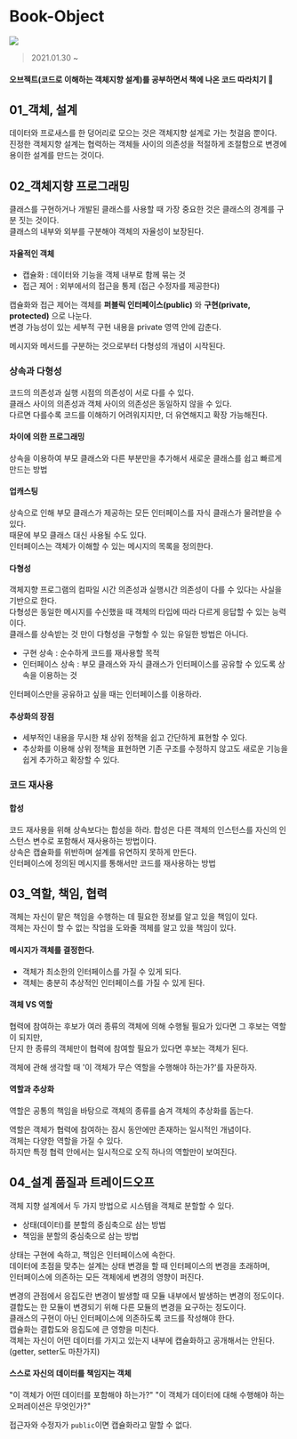 # Book-Object
![](https://images.velog.io/images/new_wisdom/post/6963f7d6-76c7-44f6-b491-abd40690e08b/image.png)  

> 2021.01.30 ~  

#### 오브젝트(코드로 이해하는 객체지향 설계)를 공부하면서 책에 나온 코드 따라치기 👻

## 01_객체, 설계
데이터와 프로새스를 한 덩어리로 모으는 것은 객체지향 설계로 가는 첫걸음 뿐이다.  
진정한 객체지향 설계는 협력하는 객체들 사이의 의존성을 적절하게 조절함으로 변경에 용이한 설계를 만드는 것이다.

## 02_객체지향 프로그래밍
클래스를 구현하거나 개발된 클래스를 사용할 때 가장 중요한 것은 클래스의 경계를 구분 짓는 것이다.  
클래스의 내부와 외부를 구분해야 객체의 자율성이 보장된다.  

#### 자율적인 객체 
* 캡슐화 : 데이터와 기능을 객체 내부로 함께 묶는 것
* 접근 제어 : 외부에서의 접근을 통제 (접근 수정자를 제공한다)  

캡슐화와 접근 제어는 객체를 **퍼블릭 인터페이스(public)** 와 **구현(private, protected)** 으로 나눈다.  
변경 가능성이 있는 세부적 구현 내용을 private 영역 안에 감춘다.  

메시지와 메서드를 구분하는 것으로부터 다형성의 개념이 시작된다.  

### 상속과 다형성  
코드의 의존성과 실행 시점의 의존성이 서로 다를 수 있다.  
클래스 사이의 의존성과 객체 사이의 의존성은 동일하지 않을 수 있다.   
다르면 다를수록 코드를 이해하기 어려워지지만, 더 유연해지고 확장 가능해진다.  

#### 차이에 의한 프로그래밍
상속을 이용하여 부모 클래스와 다른 부분만을 추가해서 새로운 클래스를 쉽고 빠르게 만드는 방법

#### 업캐스팅
상속으로 인해 부모 클래스가 제공하는 모든 인터페이스를 자식 클래스가 물려받을 수 있다.  
때문에 부모 클래스 대신 사용될 수도 있다.   
인터페이스는 객체가 이해할 수 있는 메시지의 목록을 정의한다.   

#### 다형성  
객체지향 프로그램의 컴파일 시간 의존성과 실행시간 의존성이 다를 수 있다는 사실을 기반으로 한다.   
다형성은 동일한 메시지를 수신했을 때 객체의 타입에 따라 다르게 응답할 수 있는 능력이다.   
클래스를 상속받는 것 만이 다형성을 구형할 수 있는 유일한 방법은 아니다.  

* 구현 상속 : 순수하게 코드를 재사용할 목적  
* 인터페이스 상속 : 부모 클래스와 자식 클래스가 인터페이스를 공유할 수 있도록 상속을 이용하는 것   

인터페이스만을 공유하고 싶을 때는 인터페이스를 이용하라.  

#### 추상화의 장점
* 세부적인 내용을 무시한 채 상위 정책을 쉽고 간단하게 표현할 수 있다.   
* 추상화를 이용해 상위 정책을 표현하면 기존 구조를 수정하지 않고도 새로운 기능을 쉽게 추가하고 확장할 수 있다.  

### 코드 재사용  
#### 합성   
코드 재사용을 위해 상속보다는 합성을 하라.
합성은 다른 객체의 인스턴스를 자신의 인스턴스 변수로 포함해서 재사용하는 방법이다.  
상속은 캡슐화를 위반하며 설계를 유연하지 못하게 만든다.  
인터페이스에 정의된 메시지를 통해서만 코드를 재사용하는 방법  

## 03_역할, 책임, 협력
객체는 자신이 맡은 책임을 수행하는 데 필요한 정보를 알고 있을 책임이 있다.  
객체는 자신이 할 수 없는 작업을 도와줄 객체를 알고 있을 책임이 있다.  

#### 메시지가 객체를 결정한다.  
* 객체가 최소한의 인터페이스를 가질 수 있게 되다.
* 객체는 충분히 추상적인 인터페이스를 가질 수 있게 된다.  

#### 객체 VS 역할
협력에 참여하는 후보가 여러 종류의 객체에 의해 수행될 필요가 있다면 그 후보는 역할이 되지만,  
단지 한 종류의 객체만이 협력에 참여할 필요가 있다면 후보는 객체가 된다.  

객체에 관해 생각할 때 '이 객체가 무슨 역할을 수행해야 하는가?'를 자문하자.  

#### 역할과 추상화 
역할은 공통의 책임을 바탕으로 객체의 종류를 숨겨 객체의 추상화를 돕는다.  

역할은 객체가 협력에 참여하는 잠시 동안에만 존재하는 일시적인 개념이다.  
객체는 다양한 역할을 가질 수 있다.  
하지만 특정 협력 안에서는 일시적으로 오직 하나의 역할만이 보여진다.  

## 04_설계 품질과 트레이드오프
객체 지향 설계에서 두 가지 방법으로 시스템을 객체로 분할할 수 있다.
* 상태(데이터)를 분할의 중심축으로 삼는 방법 
* 책임을 분할의 중심축으로 삼는 방법

상태는 구현에 속하고, 책임은 인터페이스에 속한다.  
데이터에 초점을 맞추는 설계는 상태 변경을 할 때 인터페이스의 변경을 초래하며,   
인터페이스에 의존하는 모든 객체에세 변경의 영향이 퍼진다.

변경의 관점에서 응집도란 변경이 발생할 때 모듈 내부에서 발생하는 변경의 정도이다.  
결합도는 한 모듈이 변경되기 위해 다른 모듈의 변경을 요구하는 정도이다.  
클래스의 구현이 아닌 인터페이스에 의존하도록 코드를 작성해야 한다.  
캡슐화는 결합도와 응집도에 큰 영향을 미친다.  
객체는 자신이 어떤 데이터를 가지고 있는지 내부에 캡슐화하고 공개해서는 안된다. (getter, setter도 마찬가지)

#### 스스로 자신의 데이터를 책임지는 객체
"이 객체가 어떤 데이터를 포함해야 하는가?"
"이 객체가 데이터에 대해 수행해야 하는 오퍼레이션은 무엇인가?"

접근자와 수정자가 `public`이면 캡슐화라고 말할 수 없다.
